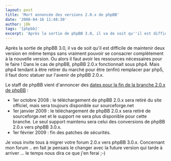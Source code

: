 ```yaml
---
layout: post
title: 'Mort annoncée des versions 2.0.x de phpBB'
date: '2008-04-16 11:48:30'
author: j0k
tags: '[phpbb]'
excerpt: 'Après la sortie de phpBB 3.0, il va de soit qu''il est difficile de maintenir deux version en même temps sans vraiment pouvoir se consacrer complètement à la nouvelle version. Ou alors il faut avoir les ressources nécessaires pour le faire !   Dans le cas de phpBB, phpBB 2.0.x fonctionnait sous php4. Mais php4 tendant à être retirer du marché pour être (enfin) remplacer      ...'
---
```


Après la sortie de phpBB 3.0, il va de soit qu'il est difficile de maintenir deux version en même temps sans vraiment pouvoir se consacrer complètement à la nouvelle version. Ou alors il faut avoir les ressources nécessaires pour le faire !   Dans le cas de phpBB, phpBB 2.0.x fonctionnait sous php4. Mais php4 tendant à être retirer du marché pour être (enfin) remplacer par php5, il faut donc statuer sur l'avenir de phpBB 2.0.x.

Le staff de phpBB vient d'annoncer des [dates pour la fin de la branche 2.0.x de phpBB](http://www.phpbb.com/community/viewtopic.php?f=14&t=900655) :
* 1er octobre 2008 : le téléchargement de phpBB 2.0.x sera retiré du site officiel, mais sera toujours disponible sur sourceforge.net
* 1er janvier 2009 : le téléchargement de phpBB 2.0.x sera retiré de sourceforge.net et le support ne sera plus disponible pour cette branche. Le seul support maintenu sera celui des conversions de phpBB 2.0.x vers phpBB 3.0.x.
* 1er février 2009 : fin des patches de sécurités.

Je vous invite tous à migrer votre forum 2.0.x vers phpBB 3.0.x.   Concernant mon forum .. en fait je pensais le changer avec la future version qui tarde à arriver ... le temps nous dira ce que j'en ferai ;-)
